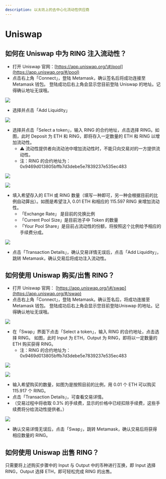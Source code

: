 ```yaml
---
description: 以太坊上的去中心化流动性供应商
---
```


# Uniswap

## 如何在 Uniswap 中为 RING 注入流动性？

* 打开 Uniswap 官网：[https://app.uniswap.org/\#/pool](https://app.uniswap.org/#/pool)
* 点击右上角「Connect」，登陆 Metamask，确认签名后将成功连接至 Metamask 钱包。 登陆成功后右上角会显示您目前登陆 Uniswap 的地址。记得确认地址无误哦。

![](../../.gitbook/assets/1.png)

* 选择并点击「Add Liquidity」

![](../../.gitbook/assets/2.png)

* 选择并点击「Select a token」，输入 RING 的合约地址，点击选择 RING。如图，此时 Deposit 为 ETH 和 RING，即将存入一定数量的 ETH 和 RING 以增加流动性。
  * ⚠️ 流动性提供者向流动池中增加流动性时，不能只向交易对的一方提供流动性。
  * 注：RING 的合约地址为：0x9469d013805bffb7d3debe5e7839237e535ec483

![](../../.gitbook/assets/3.png)

![](../../.gitbook/assets/4.png)

* 填入希望存入的 ETH 或 RING 数量（填写一种即可，另一种会根据目前的比例自动算出）。如图是希望注入 0.01 ETH 和相应的 115.597 RING 来增加流动性。
  * 「Exchange Rate」 是目前的兑换比例
  * 「Current Pool Size」是目前池子中 Token 的数量
  * 「Your Pool Share」是目前占流动性的份额，将按照这个比例给予相应的手续费分成。

![](../../.gitbook/assets/5.png)

* 点击「Transaction Details」，确认交易详情无误后，点击「Add Liquidity」，跳转 Metamask，确认交易后将成功注入流动性。    

## 如何使用 Uniswap 购买/出售 RING？

* 打开 Uniswap 官网： [https://app.uniswap.org/\#/swap](https://app.uniswap.org/#/swap)
* 点击右上角「Connect」，登陆 Metamask。确认签名后，将成功连接至 Metamask 钱包。 登陆成功后右上角会显示您目前登陆Uniswap 的地址。记得确认地址无误哦。

![](../../.gitbook/assets/11.png)

* 在「Swap」界面下点击「Select a token」，输入 RING 的合约地址，点击选择 RING。 如图，此时 Input 为 ETH，Output 为 RING，即将以一定数量的 ETH 购买获得 RING。
  * 注：RING 的合约地址为：0x9469d013805bffb7d3debe5e7839237e535ec483

![](../../.gitbook/assets/12.png)

![](../../.gitbook/assets/13.png)

* 输入希望购买的数量，如图为是按照目前的比例，用 0.01 个 ETH 可以购买 115.917 个 RING。
* 点击「Transaction Details」，可查看交易详情。
* （交易过程中将收取 0.3% 的手续费，显示的价格中已经扣除手续费，这些手续费将分给流动性提供者。）

![](../../.gitbook/assets/14.png)

* 确认交易详情无误后，点击「Swap」，跳转 Metamask，确认交易后将获得相应数量的 RING。

## 如何使用 Uniswap 出售 RING？

只需要将上述购买步骤中的 Input 与 Output 中的币种进行互换，即 Input 选择 RING，Output 选择 ETH，即可轻松完成 RING 的出售。



 

